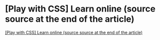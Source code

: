 # [Play with CSS] Learn online (source source at the end of the article)
[[Play with CSS] Learn online (source source at the end of the article)](https://aiwithcloud.com/2022/09/19/play_with_css_learn_online_source_source_at_the_end_of_the_article/)